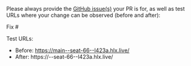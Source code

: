 Please always provide the [GitHub issue(s)](../issues) your PR is for, as well as test URLs where your change can be observed (before and after):

Fix #<gh-issue-id>

Test URLs:
- Before: https://main--seat-66--l423a.hlx.live/
- After: https://<branch>--seat-66--l423a.hlx.live/
